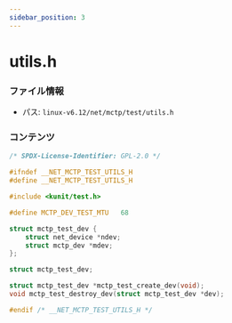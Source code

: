 ```yaml
---
sidebar_position: 3
---
```

# utils.h

### ファイル情報

- パス: `linux-v6.12/net/mctp/test/utils.h`

### コンテンツ

```h
/* SPDX-License-Identifier: GPL-2.0 */

#ifndef __NET_MCTP_TEST_UTILS_H
#define __NET_MCTP_TEST_UTILS_H

#include <kunit/test.h>

#define MCTP_DEV_TEST_MTU	68

struct mctp_test_dev {
	struct net_device *ndev;
	struct mctp_dev *mdev;
};

struct mctp_test_dev;

struct mctp_test_dev *mctp_test_create_dev(void);
void mctp_test_destroy_dev(struct mctp_test_dev *dev);

#endif /* __NET_MCTP_TEST_UTILS_H */

```
